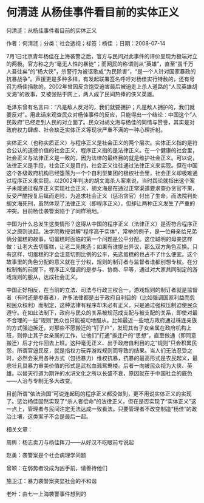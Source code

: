 # 何清涟  从杨佳事件看目前的实体正义    
    
何清涟：从杨佳事件看目前的实体正义    
作者：何清涟；分类：社会透视；标签：杨佳 ；日期：2008-07-14    
7月1日北京青年杨佳在上海袭警之后，官方与民间对此事件的评价呈现为极端对立的两极。官方称之为“毫无人性的暴徒”；而网民的称谓则从“英雄”，直至“虽千万人吾往矣”的“杨大侠”，杀警行为被讴歌成“为民除害”，“是一个人针对国家暴政的抗暴战争”。声援更是多种多样，有发起联署签名呼吁对杨佳实行特赦的，还有号召为杨佳捐款的。2002年曾因反贪饱受迫害最后被迫走上杀人道路的“人民英雄胡文海”的故事，又被张贴于网上，两人成了民间热捧的侠义英雄。    
毛泽东曾有名言曰：“凡是敌人反对的，我们就要拥护；凡是敌人拥护的，我们就要反对”。用此话来观查民众对杨佳事件的反应，只能得出一个结论：中国这个“人民政府”已经走到人民的对立面了。民众对胡文海与杨佳的同情与赞誉，其实是对政府权力肆虐、社会缺乏实体正义等现状严重不满的一种心理折射。    
实体正义（也称实质正义）与程序正义是社会正义的两个层次。实体正义指的是符合公认的道德价值的社会正义，程序正义指的是法律正义。在一个健康的社会里，社会正义与法律正义是一致的，因为法律的最终目的就是维护社会正义。可以说，法律正义是手段，社会正义是目的，社会正义往往通过法律正义来实现。但在中国这个各级政府机构已经堕落为一个个自利型集团的极权社会里，社会正义却极难通过程序正义来实现。以2002年判决的胡文海杀人案来说，当时舆论就指出这个案子未能通过程序正义实现社会正义，胡文海是在通过正常渠道要求查办贪官不果，反受严酷报复后铤而走险，为追求社会正义（惩治贪官）付出了生命。而法院判处胡文海死刑，虽然体现了法律正义（即程序正义），但却让两种正义发生了严重的冲突。目前杨佳袭警案陷于了同样境地。    
中国为什么总发生这类情形？这得从中国的程序正义（法律正义）是否符合程序正义之原则说起。法学院教授讲解“程序高于实体”，常举的例子，是一位母亲给兄弟俩分蛋糕的故事，切蛋糕时面临的第一个问题是公平分配。这位聪明的母亲这样做：让老大去切蛋糕，让老二先挑选；如果有谁提出异议，那么双方角色互换。只有这样，切蛋糕的才会注意切割比例的公平，先选蛋糕的也占不了什么便宜。这个故事里的角色分配的意义就在于分权，规则的制订者与监督者谁都别想专权。在分权制衡的前提下，程序正义强调的是参与、协商、平等，通过对大家共同制定的游戏规则的服从，达成社会正义。    
中国正好相反，在当前的立法、司法与行政三权合一，游戏规则的制订者就是监督者（有时还是参赛者），许多法律都是出于政府自利目的（比如强调国家利益而忽视民众权利）而制定，这种法律有程序却未必有正义，只是通过强权压制迫使民众遵守。在如此法制下，政府与民众的关系被规范成支配与被支配的关系，即使对最不合理的一些“规则”民众也只能被动地服从。比如最近一些地方政府通过株连亲族的方式强迫拆迁，对那些不愿搬迁的“钉子户”，发现其有子女亲属在政府机构上班，则停止其子女亲属的工作，让他们“打通”拆迁户的“思想”，直至做通（即同意搬迁）后才允许回去上班。这种毫无正义、出于政府自利目的之“规则”只会积累民怨，所谓官逼民反，就是指权力玩弄游戏规则而导致的结果。当人们无法忍受之时，必然会采用各种方式（包括暴力）维权抗暴，抗暴的最高形式是农民起义，最悲壮且具暴力审美价值的形式是武松血溅鸳鸯楼。后者一向被民众视为大侠、英雄。以替天行道为期许的水浒文化之所以长盛不衰，原因就在于中国社会的底色——人治与专制无多大改变。    
目前所谓“依法治国”可说连起码的程序正义都没做到，更不用说实体正义的实现了。惩治杨佳固然实现了“杀人者偿命”的法律正义，但在是否实现了“实体正义”这一点上，管理者与民间注定无法达成一致看法。只要管理者不改变制造“杨佳”的政治土壤，这类案子不会是最后一起。    
    
相关文章：    
周舆：杨志卖刀与杨佳挥刀——从好汉不吃眼前亏说起    
赵勇：袭警案是个社会病理学问题    
曾颖：在弱势者没成为凶手前，请善待他们    
施卫江：暴力袭警案突显社会的不和谐    
老叶：由七一上海袭警事件想到的